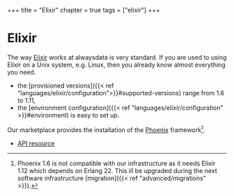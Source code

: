 +++
title = "Elixir"
chapter = true
tags = ["elixir"]
+++

# Elixir

The way [Elixir](https://elixir-lang.org/) works at alwaysdata is very standard. If you are used to using Elixir on a Unix system, e.g. Linux, then you already know almost everything you need.

- the [provisioned versions]({{< ref "languages/elixir/configuration">}}#supported-versions) range from 1.6 to 1.11,
- the [environment configuration]({{< ref "languages/elixir/configuration" >}}#environment) is easy to set up.

Our marketplace provides the installation of the [Phoenix](https://www.phoenixframework.org/) framework[^1].

- [API resource](https://api.alwaysdata.com/v1/environment/elixir/doc/)

[^1]: Phoenix 1.6 is not compatible with our infrastructure as it needs Elixir 1.12 which depends on Erlang 22. This ill be upgraded during the next software infrastructure [migration]({{< ref "advanced/migrations" >}}).
